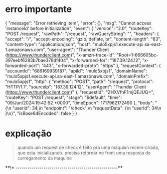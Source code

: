 # erro importante

{
"message": "Error retrieving item",
"error": {},
"msg": "Cannot access 'instanceId' before initialization",
"event": {
"version": "2.0",
"routeKey": "POST /request",
"rawPath": "/request",
"rawQueryString": "",
"headers": {
"accept": "_/_",
"accept-encoding": "gzip, deflate, br",
"content-length": "83",
"content-type": "application/json",
"host": "mulo5xpjs1.execute-api.sa-east-1.amazonaws.com",
"user-agent": "Thunder Client (https://www.thunderclient.com)",
"x-amzn-trace-id": "Root=1-666605bc-397eebf6283b7bae378df404",
"x-forwarded-for": "187.39.124.12",
"x-forwarded-port": "443",
"x-forwarded-proto": "https"
},
"requestContext": {
"accountId": "686169939187",
"apiId": "mulo5xpjs1",
"domainName": "mulo5xpjs1.execute-api.sa-east-1.amazonaws.com",
"domainPrefix": "mulo5xpjs1",
"http": {
"method": "POST",
"path": "/request",
"protocol": "HTTP/1.1",
"sourceIp": "187.39.124.12",
"userAgent": "Thunder Client (https://www.thunderclient.com)"
},
"requestId": "ZHXVfhF1mjQEJUQ=",
"routeKey": "POST /request",
"stage": "$default",
"time": "09/Jun/2024:19:42:52 +0000",
"timeEpoch": 1717962172490
},
"body": "{\n \"userId\": 34,\n \"endpoint\": \"/check\",\n \"requestData\": {\n \"userId\": 34\n }\n}",
"isBase64Encoded": false
}
}

# explicação

> quando um request de check é feito pra uma maquian recem-criada, que esta inicializando.
> precisa retornar no front uma resposta de carregamento da maquina

**\*\***!\* ---------------------------------------------------**\*\***
